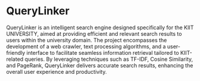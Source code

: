 # QueryLinker
QueryLinker is an intelligent search engine designed specifically for the KIIT UNIVERSITY, aimed at providing efficient and relevant search results to users within the university domain. The project encompasses the development of a web crawler, text processing algorithms, and a user-friendly interface to facilitate seamless information retrieval tailored to KIIT-related queries. By leveraging techniques such as TF-IDF, Cosine Similarity, and PageRank, QueryLinker delivers accurate search results, enhancing the overall user experience and productivity.
